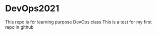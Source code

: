 # DevOps2021
This repo is for learning purpose DevOps class
This is a test for my first repo in github
